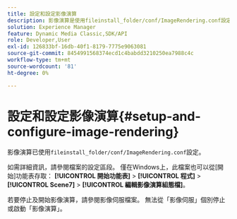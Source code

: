 ```yaml
---
title: 設定和設定影像演算
description: 影像演算是使用fileinstall_folder/conf/ImageRendering.conf設定。
solution: Experience Manager
feature: Dynamic Media Classic,SDK/API
role: Developer,User
exl-id: 126833bf-16db-40f1-8179-7775e9063081
source-git-commit: 8454991568374ecd1c4babdd3210250ea7988c4c
workflow-type: tm+mt
source-wordcount: '81'
ht-degree: 0%

---
```


# 設定和設定影像演算{#setup-and-configure-image-rendering}

影像演算已使用`fileinstall_folder/conf/ImageRendering.conf`設定。

如需詳細資訊，請參閱檔案的設定區段。 僅在Windows上，此檔案也可以從[開始]功能表存取： **[!UICONTROL 開始功能表]** > **[!UICONTROL 程式]** > **[!UICONTROL Scene7]** > **[!UICONTROL 編輯影像演算組態檔]**。

若要停止及開始影像演算，請參閱影像伺服檔案。 無法從「影像伺服」個別停止或啟動「影像演算」。
